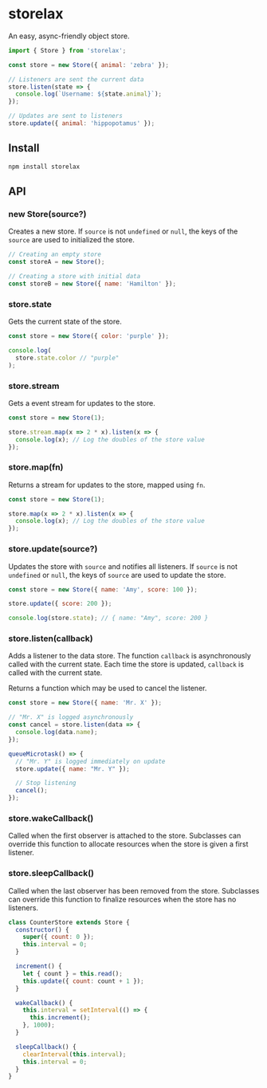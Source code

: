 # storelax

An easy, async-friendly object store.

```js
import { Store } from 'storelax';

const store = new Store({ animal: 'zebra' });

// Listeners are sent the current data
store.listen(state => {
  console.log(`Username: ${state.animal}`);
});

// Updates are sent to listeners
store.update({ animal: 'hippopotamus' });
```

## Install

```sh
npm install storelax
```

## API

### new Store(source?)

Creates a new store. If `source` is not `undefined` or `null`, the keys of the `source` are used to initialized the store.

```js
// Creating an empty store
const storeA = new Store();

// Creating a store with initial data
const storeB = new Store({ name: 'Hamilton' });
```

### store.state

Gets the current state of the store.

```js
const store = new Store({ color: 'purple' });

console.log(
  store.state.color // "purple"
);
```

### store.stream

Gets a event stream for updates to the store.

```js
const store = new Store(1);

store.stream.map(x => 2 * x).listen(x => {
  console.log(x); // Log the doubles of the store value
});
```

### store.map(fn)

Returns a stream for updates to the store, mapped using `fn`.

```js
const store = new Store(1);

store.map(x => 2 * x).listen(x => {
  console.log(x); // Log the doubles of the store value
});
```

### store.update(source?)

Updates the store with `source` and notifies all listeners. If `source` is not `undefined` or `null`, the keys of `source` are used to update the store.

```js
const store = new Store({ name: 'Amy', score: 100 });

store.update({ score: 200 });

console.log(store.state); // { name: "Amy", score: 200 }
```

### store.listen(callback)

Adds a listener to the data store. The function `callback` is asynchronously called with the current state. Each time the store is updated, `callback` is called with the current state.

Returns a function which may be used to cancel the listener.

```js
const store = new Store({ name: 'Mr. X' });

// "Mr. X" is logged asynchronously
const cancel = store.listen(data => {
  console.log(data.name);
});

queueMicrotask() => {
  // "Mr. Y" is logged immediately on update
  store.update({ name: "Mr. Y" });

  // Stop listening
  cancel();
});
```

### store.wakeCallback()

Called when the first observer is attached to the store. Subclasses can override this function to allocate resources when the store is given a first listener.

### store.sleepCallback()

Called when the last observer has been removed from the store. Subclasses can override this function to finalize resources when the store has no listeners.

```js
class CounterStore extends Store {
  constructor() {
    super({ count: 0 });
    this.interval = 0;
  }

  increment() {
    let { count } = this.read();
    this.update({ count: count + 1 });
  }

  wakeCallback() {
    this.interval = setInterval(() => {
      this.increment();
    }, 1000);
  }

  sleepCallback() {
    clearInterval(this.interval);
    this.interval = 0;
  }
}
```
